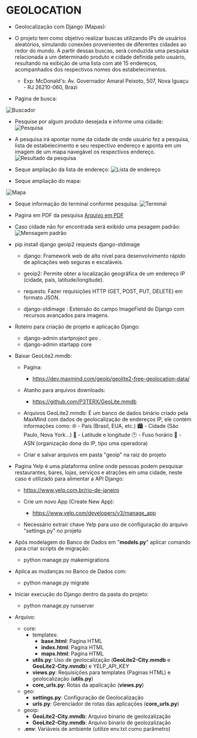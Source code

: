 # GEOLOCATION

- Geolocalização com Django (Mapas):

- O projeto tem como objetivo realizar buscas utilizando IPs de usuários aleatórios, simulando conexões provenientes de diferentes cidades ao redor do mundo. A partir dessas buscas, será conduzida uma pesquisa relacionada a um determinado produto e cidade definida pelo usuário, resultando na exibição de uma lista com até 15 endereços, acompanhados dos respectivos nomes dos estabelecimentos.
    - Exp: McDonald's: Av. Governador Amaral Peixoto, 507, Nova Iguaçu - RJ 26210-060, Brazi


- Pagina de busca:
  
![Buscador](Imagem/01.png)

- Pesquise por algum produto desejada e informe uma cidade:
![Pesquisa](Imagem/02.png)

- A pesquisa irá apontar nome da cidade de onde usuário fez a pesquisa, lista de estabelecimento e seu respectivo endereço e aponta em um imagem de um mapa navegável os respectivos endereço.
![Resultado da pesquisa](Imagem/PESQUISA.jpg)

- Seque ampliação da lista de endereço:
![Lista de endereço](Imagem/03.png)

- Seque ampliação do mapa:
  
![Mapa](Imagem/04.png)

- Seque informação do terminal conforme pesquisa:
![Terminal](Imagem/05.png)

- Pagina em PDF da pesquisa [Arquivo em PDF](Imagem/PESQUISA.pdf)

- Caso cidade não for encontrada será exibido uma pesagem padrão:
![Mensagem padrão](Imagem/06.png)

- pip install django geoip2 requests django-stdimage

    - django: Framework web de alto nível para desenvolvimento rápido de aplicações web seguras e escaláveis.

    - geoip2: Permite obter a localização geográfica de um endereço IP (cidade, país, latitude/longitude).

    - requests: Fazer requisições HTTP (GET, POST, PUT, DELETE) em formato JSON.

     - django-stdimage : Extensão do campo ImageField do Django com recursos avançados para imagens.

- Roteiro para criação de projeto e aplicação Django:
    - django-admin startproject geo .
    - django-admin startapp core 


- Baixar GeoLite2.mmdb:
    - Pagina:
        - https://dev.maxmind.com/geoip/geolite2-free-geolocation-data/
    - Atanho para arquivos downloads:
        - https://github.com/P3TERX/GeoLite.mmdb

    - Arquivos GeoLite2.mmdb: É um banco de dados binário criado pela MaxMind com dados de geolocalização de endereços IP, ele contém informações como:
    🌐 - País (Brasil, EUA, etc.)
    🏙️ - Cidade (São Paulo, Nova York…)
    📍 - Latitude e longitude
    🕐 - Fuso horário
    📡 - ASN (organização dona do IP, tipo uma operadora)
    
    - Criar e salvar arquivos em pasta "geoip" na raiz do projeto 

- Pagina Yelp é uma plataforma online onde pessoas podem pesquisar restaurantes, bares, lojas, serviços e atrações em uma cidade, neste caso é utilizado para alimentar a API Django:
    - https://www.yelp.com.br/rio-de-janeiro

    - Crie um novo App (Create New App):
        - https://www.yelp.com/developers/v3/manage_app

    - Necessário extrair chave Yelp para uso de configuração do arquivo "settings.py" no projeto

- Após modelagem do Banco de Dados em "__models.py__" aplicar comando para criar scripts de migração: 
    - python manage.py makemigrations

- Aplica as mudanças no Banco de Dados com:
    - python manage.py migrate

- Iniciar execução do Django dentro da pasta do projeto:
    - python manage.py runserver

- Arquivo:
    - core:
        - templates:
            - __base.html__: Pagina HTML
            - __index.html__: Pagina HTML
            - __maps.html__: Pagina HTML
        - __utils.py__: Uso de geolocalização (__GeoLite2-City.mmdb__ e __GeoLite2-City.mmdb__) e YELP_API_KEY
        - __views.py__: Requisições para templates (Paginas HTML) e geolocalização (__utils.py__)
        - __core_urls.py__: Rotas da apalicação (__views.py__)
    - geo:
        - __settings.py__: Configuração de Geolocalização
        - __urls.py__: Gerenciador de rotas das aplicações (__core_urls.py__)
    - geoip:
        - __GeoLite2-City.mmdb__: Arquivo binario de geolozalização
        - __GeoLite2-City.mmdb__: Arquivo binario de geolozalização
    - __.env__: Variáveis de ambiente (utilize env.txt como parâmetro)


